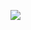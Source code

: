 [![](https://img.shields.io/badge/Python-14354C?style=for-the-badge&logo=python&logoColor=white)]()

